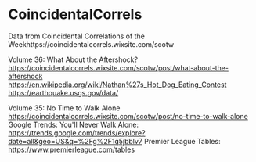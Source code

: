 # CoincidentalCorrels
Data from Coincidental Correlations of the Weekhttps://coincidentalcorrels.wixsite.com/scotw


Volume 36: What About the Aftershock?
https://coincidentalcorrels.wixsite.com/scotw/post/what-about-the-aftershock
https://en.wikipedia.org/wiki/Nathan%27s_Hot_Dog_Eating_Contest 
https://earthquake.usgs.gov/data/

Volume 35: No Time to Walk Alone
https://coincidentalcorrels.wixsite.com/scotw/post/no-time-to-walk-alone
Google Trends: You'll Never Walk Alone: https://trends.google.com/trends/explore?date=all&geo=US&q=%2Fg%2F1q5jbblv7
Premier League Tables: https://www.premierleague.com/tables
